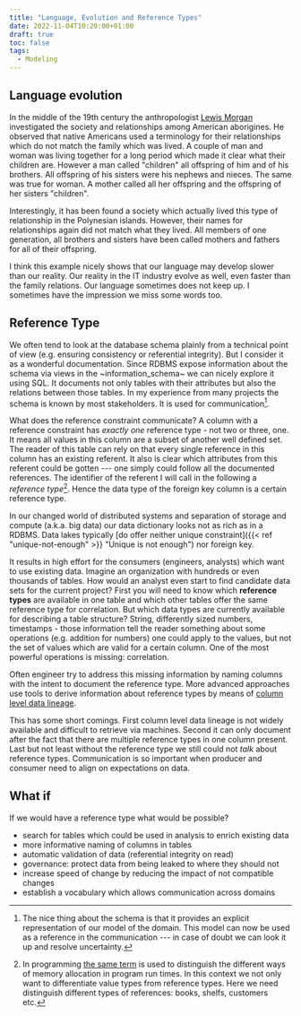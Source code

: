 ```yaml
---
title: "Language, Evolution and Reference Types"
date: 2022-11-04T10:20:00+01:00
draft: true
toc: false
tags:
  - Modeling
---
```


## Language evolution

In the middle of the 19th century the anthropologist [Lewis Morgan][morgan]
investigated the society and relationships among American aborigines.  He
observed that native Americans used a terminology for their relationships which
do not match the family which was lived.  A couple of man and woman was living
together for a long period which made it clear what their children are.  However
a man called "children" all offspring of him and of his brothers.  All
offspring of his sisters were his nephews and nieces.  The same was true for
woman.  A mother called all her offspring and the offspring of her sisters
"children".

Interestingly, it has been found a society which actually lived this type of
relationship in the Polynesian islands.  However, their names for relationships
again did not match what they lived.  All members of one generation, all
brothers and sisters have been called mothers and fathers for all of their
offspring.

I think this example nicely shows that our language may develop slower than our
reality.  Our reality in the IT industry evolve as well, even faster than the
family relations.  Our language sometimes does not keep up.  I sometimes have
the impression we miss some words too.

## Reference Type

We often tend to look at the database schema plainly from a technical point of
view (e.g. ensuring consistency or referential integrity).  But I consider it as
a wonderful documentation.  Since RDBMS expose information about the schema via
views in the ~information_schema~ we can nicely explore it using SQL.  It
documents not only tables with their attributes but also the relations between
those tables.  In my experience from many projects the schema is known by most
stakeholders.  It is used for communication[^1].

What does the reference constraint communicate?  A column with a reference
constraint has *exactly one* reference type - not two or three, one.  It means
all values in this column are a subset of another well defined set.  The reader
of this table can rely on that every single reference in this column has an
existing referent.  It also is clear which attributes from this referent could
be gotten --- one simply could follow all the documented references.  The
identifier of the referent I will call in the following a *reference type*[^2].
Hence the data type of the foreign key column is a certain reference type.

In our changed world of distributed systems and separation of storage and
compute (a.k.a. big data) our data dictionary looks not as rich as in a RDBMS.
Data lakes typically [do offer neither unique constraint]({{< ref
"unique-not-enough" >}} "Unique is not enough") nor foreign key.

It results in high effort for the consumers (engineers, analysts) which want to
use existing data.  Imagine an organization with hundreds or even thousands of
tables.  How would an analyst even start to find candidate data sets for the
current project?  First you will need to know which **reference types** are
available in one table and which other tables offer the same reference type for
correlation.  But which data types are currently available for describing a
table structure?  String, differently sized numbers, timestamps - those
information tell the reader something about some operations (e.g. addition for
numbers) one could apply to the values, but not the set of values which are
valid for a certain column.  One of the most powerful operations is missing:
correlation.

Often engineer try to address this missing information by naming columns with
the intent to document the reference type.  More advanced approaches use tools
to derive information about reference types by means of [column level data
lineage][lineage].

This has some short comings.  First column level data lineage is not widely
available and difficult to retrieve via machines.  Second it can only document
after the fact that there are multiple reference types in one column present.
Last but not least without the reference type we still could not *talk* about
reference types.  Communication is so important when producer and consumer need
to align on expectations on data.

## What if

If we would have a reference type what would be possible?

- search for tables which could be used in analysis to enrich existing data
- more informative naming of columns in tables
- automatic validation of data (referential integrity on read)
- governance:  protect data from being leaked to where they should not
- increase speed of change by reducing the impact of not compatible changes
- establish a vocabulary which allows communication across domains

[^1]: The nice thing about the schema is that it provides an explicit
      representation of our model of the domain.  This model can now be used as
      a reference in the communication --- in case of doubt we can look it up
      and resolve uncertainty.
[^2]: In programming [the same term][wiki] is used to distinguish the different
      ways of memory allocation in program run times.  In this context we not
      only want to differentiate value types from reference types.  Here we need
      distinguish different types of references: books, shelfs, customers etc.

[morgan]: https://en.wikipedia.org/wiki/Lewis_H._Morgan
[lineage]: https://www.castordoc.com/blog/what-is-data-lineage
[wiki]: https://en.wikipedia.org/wiki/Value_type_and_reference_type
